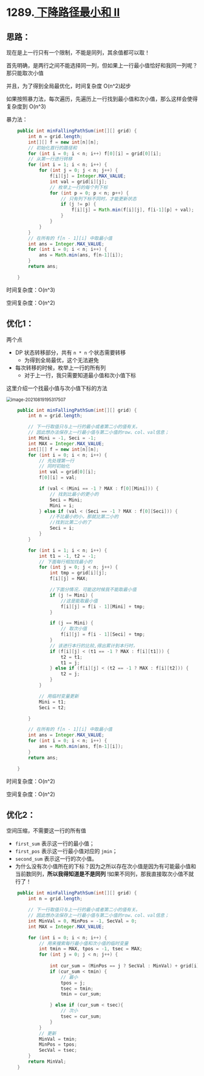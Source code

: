 # 1289.[ 下降路径最小和  II](https://leetcode-cn.com/problems/minimum-falling-path-sum-ii/)

## 思路：

现在是上一行只有一个限制，不能是同列，其余值都可以取！<br/>

首先明确，是两行之间不能选择同一列，但如果上一行最小值恰好和我同一列呢？那只能取次小值  <br/>

并且，为了得到全局最优化，时间复杂度 O(n^2)起步   <br/>

如果按照暴力法，每次遍历，先遍历上一行找到最小值和次小值，那么这样会使得复杂度到 O(n^3)   <br/>



暴力法：

```java
    public int minFallingPathSum(int[][] grid) {
        int n = grid.length;
        int[][] f = new int[n][n];
        // 初始化首行的路径和
        for (int i = 0; i < n; i++) f[0][i] = grid[0][i];
        // 从第一行进行转移
        for (int i = 1; i < n; i++) {
            for (int j = 0; j < n; j++) {
                f[i][j] = Integer.MAX_VALUE;
                int val = grid[i][j];
                // 枚举上一行的每个列下标
                for (int p = 0; p < n; p++) {
                    // 只有列下标不同时，才能更新状态
                    if (j != p) {
                        f[i][j] = Math.min(f[i][j], f[i-1][p] + val);
                    }
                }
            }
        }
        // 在所有的 f[n - 1][i] 中取最小值
        int ans = Integer.MAX_VALUE;
        for (int i = 0; i < n; i++) {
            ans = Math.min(ans, f[n-1][i]);
        }
        return ans;

    }
```



时间复杂度：O(n^3)

空间复杂度：O(n^2)



## 优化1：

两个点

- DP 状态转移部分，共有 `n * n` 个状态需要转移
  - 为得到全局最优，这个无法避免
- 每次转移的时候，枚举上一行的所有列
  - 对于上一行，我只需要知道最小值和次小值下标

这里介绍一个找最小值与次小值下标的方法  <br/>

<img src="刷题教训.assets/image-20210819195317507.png" alt="image-20210819195317507" style="zoom:80%;" />



```java
    public int minFallingPathSum(int[][] grid) {
        int n = grid.length;

        // 下一行取值只与上一行的最小或者第二小的值有关。
        // 因此想办法保存上一行最小值与第二小值的row、col、val信息；
        int Mini = -1, Seci = -1;
        int MAX = Integer.MAX_VALUE;
        int[][] f = new int[n][n];
        for (int i = 0; i < n; i++) {
            // 先处理第一行
            // 同时初始化
            int val = grid[0][i];
            f[0][i] = val;

            if (val < (Mini == -1 ? MAX : f[0][Mini])) {
                // 找到比最小的更小的
                Seci = Mini;
                Mini = i;
            } else if (val < (Seci == -1 ? MAX : f[0][Seci])) {
                //不比最小的小，那就比第二小的
                //找到比第二小的了
                Seci = i;
            }
        }

        for (int i = 1; i < n; i++) {
            int t1 = -1, t2 = -1;
            // 下面每行相加找最小的
            for (int j = 0; j < n; j++) {
                int tmp = grid[i][j];
                f[i][j] = MAX;

                //下面分情况，可能这时候我不能取最小值
                if (j != Mini) {
                    //这是能取最小值
                    f[i][j] = f[i - 1][Mini] + tmp;
                }

                if (j == Mini) {
                    // 取次小值
                    f[i][j] = f[i - 1][Seci] + tmp;
                }
                // 该进行本行的比较,得出累计到本行时，
                if (f[i][j] < (t1 == -1 ? MAX : f[i][t1])) {
                    t2 = t1;
                    t1 = j;
                } else if (f[i][j] < (t2 == -1 ? MAX : f[i][t2])) {
                    t2 = j;
                }
            }

            // 用临时变量更新
            Mini = t1;
            Seci = t2;

        }

        // 在所有的 f[n - 1][i] 中取最小值
        int ans = Integer.MAX_VALUE;
        for (int i = 0; i < n; i++) {
            ans = Math.min(ans, f[n-1][i]);
        }
        return ans;

    }
```

时间复杂度：O(n^2)

空间复杂度：O(n^2)



## 优化2：

空间压缩，不需要这一行的所有值  <br/>

- `first_sum` 表示这一行的最小值；
- `first_pos` 表示这一行最小值对应的 `jmin`；
- `second_sum` 表示这一行的次小值。
- 为什么没有次小值所在的下标？因为之所以存在次小值是因为有可能最小值和当前数同列，**所以我得知道是不是同列** !如果不同列，那我直接取次小值不就行了！

```java
    public int minFallingPathSum(int[][] grid) {
        int n = grid.length;

        // 下一行取值只与上一行的最小或者第二小的值有关。
        // 因此想办法保存上一行最小值与第二小值的row、col、val信息；
        int MinVal = 0, MinPos = -1, SecVal = 0;
        int MAX = Integer.MAX_VALUE;

        for (int i = 0; i < n; i++) {
            // 用来搜索每行最小值和次小值的临时变量
            int tmin = MAX, tpos = -1, tsec = MAX;
            for (int j = 0; j < n; j++) {
                
                int cur_sum = (MinPos == j ? SecVal : MinVal) + grid[i][j];
                if (cur_sum < tmin) {
                    // 最小
                    tpos = j;
                    tsec = tmin;
                    tmin = cur_sum;

                } else if (cur_sum < tsec){
                    // 次小
                    tsec = cur_sum;
                }
            } 
            // 更新
            MinVal = tmin;
            MinPos = tpos;
            SecVal = tsec;
        }
        return MinVal;
    }
```